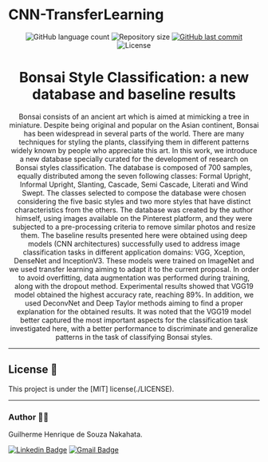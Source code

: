 # CNN-TransferLearning

<p align="center">
  <img alt="GitHub language count" src="https://img.shields.io/github/languages/count/GuilhermeNakahata/CNN-TransferLearning?color=%2304D361">

  <img alt="Repository size" src="https://img.shields.io/github/repo-size/GuilhermeNakahata/CNN-TransferLearning">
  
  <a href="https://github.com/GuilhermeNakahata/CNN-TransferLearning/commits/master">
    <img alt="GitHub last commit" src="https://img.shields.io/github/last-commit/GuilhermeNakahata/CNN-TransferLearning">
  </a>
    
   <img alt="License" src="https://img.shields.io/badge/license-MIT-brightgreen">
	

<h1 align="center">Bonsai Style Classification: a new database and baseline results</h1>

<p align="center"> Bonsai consists of an ancient art which is aimed at mimicking a tree in miniature. Despite being original and popular on the Asian continent, Bonsai has been widespread in several parts of the world. There are many techniques for styling the plants, classifying them in different patterns widely known by people who appreciate this art. In this work, we introduce a new database specially curated for the development of research on Bonsai styles classification. The database is composed of 700 samples, equally distributed among the seven following classes: Formal Upright, Informal Upright, Slanting, Cascade, Semi Cascade, Literati and Wind Swept. The classes selected to compose the database were chosen considering the five basic styles and two more styles that have distinct characteristics from the others. The database was created by the author himself, using images available on the Pinterest platform, and they were subjected to a pre-processing criteria to remove similar photos and resize them. The baseline results presented here were obtained using deep models (CNN architectures) successfully used to address image classification tasks in different application domains: VGG, Xception, DenseNet and InceptionV3. These models were trained on ImageNet and we used transfer learning aiming to adapt it to the current proposal. In order to avoid overfitting, data augmentation was performed during training, along with the dropout method. Experimental results showed that VGG19 model obtained the highest accuracy rate, reaching 89%. In addition, we used DeconvNet and Deep Taylor methods aiming to find a proper explanation for the obtained results. It was noted that the VGG19 model better captured the most important aspects for the classification task investigated here, with a better performance to discriminate and generalize patterns in the task of classifying Bonsai styles. </p>


---


## License 📝

This project is under the [MIT] license(./LICENSE).
	
---
	
### Author :technologist:

Guilherme Henrique de Souza Nakahata.

[![Linkedin Badge](https://img.shields.io/badge/-GuilhermeNakahata-blue?style=flat-square&logo=Linkedin&logoColor=white)](https://www.linkedin.com/in/guilherme-henrique-de-souza-nakahata-637459187/) 
[![Gmail Badge](https://img.shields.io/badge/-guilhermenakahata@gmail.com-c14438?style=flat-square&logo=Gmail&logoColor=white)](mailto:GuilhermeNakahata@gmail.com)
